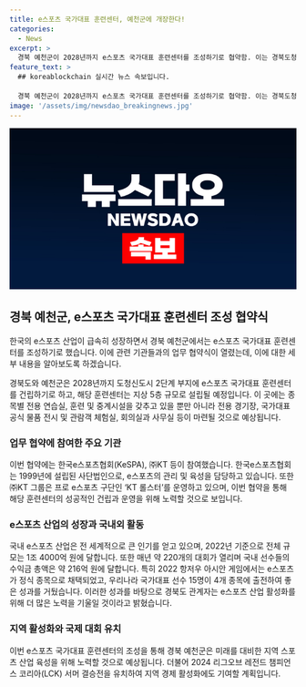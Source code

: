 ```yaml
---
title: e스포츠 국가대표 훈련센터, 예천군에 개장한다!
categories:
  - News
excerpt: >
  경북 예천군이 2028년까지 e스포츠 국가대표 훈련센터를 조성하기로 협약함. 이는 경북도청 신도시에 지상 5층 규모로 건립되며, 전용 연습실, 중계시설, 경기장, 공식 물품 전시 및 체험실 등이 포함될 예정. 한국e스포츠협회와 KT도 이 협약에 합류해 국내 e스포츠 산업 활성화를 모색하고 있으며, 이는 전 세계적으로 1514억 원의 시장을 보유하고 있음. 이로써 e스포츠는 국내외에서 큰 주목을 받는 산업으로 자리매김하고 있음.
feature_text: >
  ## koreablockchain 실시간 뉴스 속보입니다.

  경북 예천군이 2028년까지 e스포츠 국가대표 훈련센터를 조성하기로 협약함. 이는 경북도청 신도시에 지상 5층 규모로 건립되며, 전용 연습실, 중계시설, 경기장, 공식 물품 전시 및 체험실 등이 포함될 예정. 한국e스포츠협회와 KT도 이 협약에 합류해 국내 e스포츠 산업 활성화를 모색하고 있으며, 이는 전 세계적으로 1514억 원의 시장을 보유하고 있음. 이로써 e스포츠는 국내외에서 큰 주목을 받는 산업으로 자리매김하고 있음.
image: '/assets/img/newsdao_breakingnews.jpg'
---
```


<p><img src="/assets/img/newsdao_breakingnews.jpg" alt="koreablockchain 속보" /></p>

<h2 data-ke-size="size26">경북 예천군, e스포츠 국가대표 훈련센터 조성 협약식</h2>

<p>한국의 e스포츠 산업이 급속히 성장하면서 경북 예천군에서는 e스포츠 국가대표 훈련센터를 조성하기로 했습니다. 이에 관련 기관들과의 업무 협약식이 열렸는데, 이에 대한 세부 내용을 알아보도록 하겠습니다.</p>

<p data-ke-size="size16">경북도와 예천군은 2028년까지 도청신도시 2단계 부지에 e스포츠 국가대표 훈련센터를 건립하기로 하고, 해당 훈련센터는 지상 5층 규모로 설립될 예정입니다. 이 곳에는 종목별 전용 연습실, 훈련 및 중계시설을 갖추고 있을 뿐만 아니라 전용 경기장, 국가대표 공식 물품 전시 및 관람객 체험실, 회의실과 사무실 등이 마련될 것으로 예상됩니다.</p>

<h3 data-ke-size="size24">업무 협약에 참여한 주요 기관</h3>

<p data-ke-size="size16">이번 협약에는 한국e스포츠협회(KeSPA), ㈜KT 등이 참여했습니다. 한국e스포츠협회는 1999년에 설립된 사단법인으로, e스포츠의 관리 및 육성을 담당하고 있습니다. 또한 ㈜KT 그룹은 프로 e스포츠 구단인 ‘KT 롤스터’를 운영하고 있으며, 이번 협약을 통해 해당 훈련센터의 성공적인 건립과 운영을 위해 노력할 것으로 보입니다.</p>

<h3 data-ke-size="size24">e스포츠 산업의 성장과 국내외 활동</h3>

<p data-ke-size="size16">국내 e스포츠 산업은 전 세계적으로 큰 인기를 얻고 있으며, 2022년 기준으로 전체 규모는 1조 4000억 원에 달합니다. 또한 매년 약 220개의 대회가 열리며 국내 선수들의 수익금 총액은 약 216억 원에 달합니다. 특히 2022 항저우 아시안 게임에서는 e스포츠가 정식 종목으로 채택되었고, 우리나라 국가대표 선수 15명이 4개 종목에 출전하여 좋은 성과를 거뒀습니다. 이러한 성과를 바탕으로 경북도 관계자는 e스포츠 산업 활성화를 위해 더 많은 노력을 기울일 것이라고 밝혔습니다.</p>

<h3 data-ke-size="size24">지역 활성화와 국제 대회 유치</h3>

<p data-ke-size="size16">이번 e스포츠 국가대표 훈련센터의 조성을 통해 경북 예천군은 미래를 대비한 지역 스포츠 산업 육성을 위해 노력할 것으로 예상됩니다. 더불어 2024 리그오브 레전드 챔피언스 코리아(LCK) 서머 결승전을 유치하여 지역 경제 활성화에도 기여할 계획입니다.</p>

